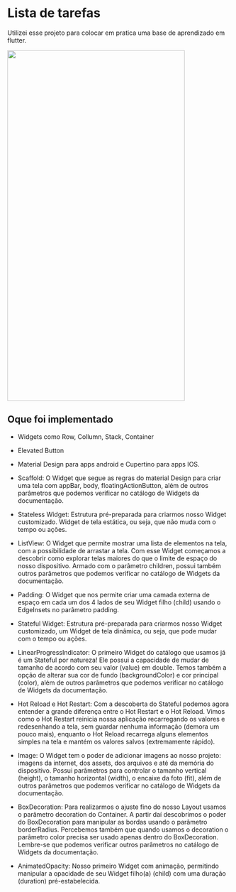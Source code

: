 # Lista de tarefas

Utilizei esse projeto para colocar em pratica uma base de aprendizado em flutter.


<img src="https://github.com/Rafaelre7/EstudoFlutter/assets/33284324/2969f4da-2efb-4bbf-9d16-b6f3395452ce" width="400" height="790">



## Oque foi implementado

- Widgets como Row, Collumn, Stack, Container
  
- Elevated Button

- Material Design para apps android e Cupertino para apps IOS.

- Scaffold: O Widget que segue as regras do material Design para criar uma tela com appBar, body, floatingActionButton, além de outros parâmetros que podemos verificar no catálogo de Widgets da documentação.

- Stateless Widget: Estrutura pré-preparada para criarmos nosso Widget customizado. Widget de tela estática, ou seja, que não muda com o tempo ou ações.

- ListView: O Widget que permite mostrar uma lista de elementos na tela, com a possibilidade de arrastar a tela. Com esse Widget começamos a descobrir como explorar telas maiores do que o limite de espaço do nosso dispositivo. Armado com o parâmetro children, possui também outros parâmetros que podemos verificar no catálogo de Widgets da documentação.

- Padding: O Widget que nos permite criar uma camada externa de espaço em cada um dos 4 lados de seu Widget filho (child) usando o EdgeInsets no parâmetro padding.

- Stateful Widget: Estrutura pré-preparada para criarmos nosso Widget customizado, um Widget de tela dinâmica, ou seja, que pode mudar com o tempo ou ações.

- LinearProgressIndicator: O primeiro Widget do catálogo que usamos já é um Stateful por natureza! Ele possui a capacidade de mudar de tamanho de acordo com seu valor (value) em double. Temos também a opção de alterar sua cor de fundo (backgroundColor) e cor principal (color), além de outros parâmetros que podemos verificar no catálogo de Widgets da documentação.

- Hot Reload e Hot Restart: Com a descoberta do Stateful podemos agora entender a grande diferença entre o Hot Restart e o Hot Reload. Vimos como o Hot Restart reinicia nossa aplicação recarregando os valores e redesenhando a tela, sem guardar nenhuma informação (demora um pouco mais), enquanto o Hot Reload recarrega alguns elementos simples na tela e mantém os valores salvos (extremamente rápido).

- Image: O Widget tem o poder de adicionar imagens ao nosso projeto: imagens da internet, dos assets, dos arquivos e até da memória do dispositivo. Possui parâmetros para controlar o tamanho vertical (height), o tamanho horizontal (width), o encaixe da foto (fit), além de outros parâmetros que podemos verificar no catálogo de Widgets da documentação.
  
- BoxDecoration: Para realizarmos o ajuste fino do nosso Layout usamos o parâmetro decoration do Container. A partir daí descobrimos o poder do BoxDecoration para manipular as bordas usando o parâmetro borderRadius. Percebemos também que quando usamos o decoration o parâmetro color precisa ser usado apenas dentro do BoxDecoration. Lembre-se que podemos verificar outros parâmetros no catálogo de Widgets da documentação.
  
- AnimatedOpacity: Nosso primeiro Widget com animação, permitindo manipular a opacidade de seu Widget filho(a) (child) com uma duração (duration) pré-estabelecida.

